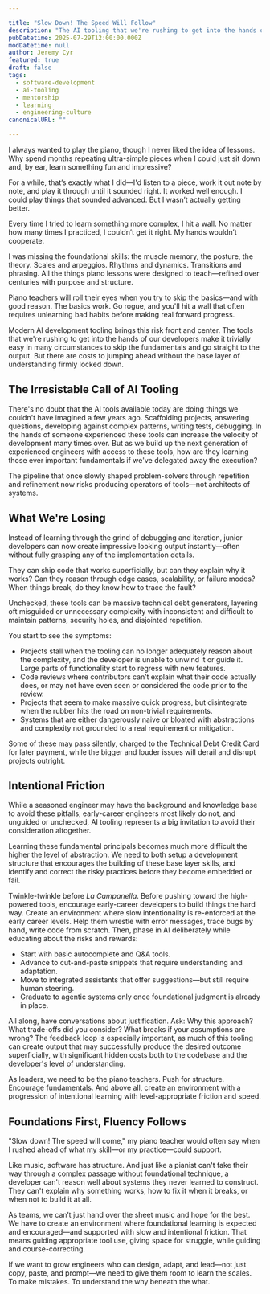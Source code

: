 ```yaml
---

title: "Slow Down! The Speed Will Follow"
description: "The AI tooling that we're rushing to get into the hands of developers risks bypassing the development of fundamentals that are more important than ever."
pubDatetime: 2025-07-29T12:00:00.000Z
modDatetime: null
author: Jeremy Cyr
featured: true
draft: false
tags:
  - software-development
  - ai-tooling
  - mentorship
  - learning
  - engineering-culture
canonicalURL: ""

---
```

I always wanted to play the piano, though I never liked the idea of lessons. Why spend months repeating ultra-simple pieces when I could just sit down and, by ear, learn something fun and impressive?

For a while, that’s exactly what I did—I'd listen to a piece, work it out note by note, and play it through until it sounded right. It worked well enough. I could play things that sounded advanced. But I wasn’t actually getting better.

Every time I tried to learn something more complex, I hit a wall. No matter how many times I practiced, I couldn’t get it right. My hands wouldn’t cooperate.

I was missing the foundational skills: the muscle memory, the posture, the theory. Scales and arpeggios. Rhythms and dynamics. Transitions and phrasing. All the things piano lessons were designed to teach—refined over centuries with purpose and structure.

Piano teachers will roll their eyes when you try to skip the basics—and with good reason. The basics work. Go rogue, and you'll hit a wall that often requires unlearning bad habits before making real forward progress.

Modern AI development tooling brings this risk front and center. The tools that we're rushing to get into the hands of our developers make it trivially easy in many circumstances to skip the fundamentals and go straight to the output.  But there are costs to jumping ahead without the base layer of understanding firmly locked down.   

## The Irresistable Call of AI Tooling

There's no doubt that the AI tools available today are doing things we couldn't have imagined a few years ago.  Scaffolding projects, answering questions, developing against complex patterns, writing tests, debugging.  In the hands of someone experienced these tools can increase the velocity of development many times over.  But as we build up the next generation of experienced engineers with access to these tools, how are they learning those ever important fundamentals if we've delegated away the execution?

The pipeline that once slowly shaped problem-solvers through repetition and refinement now risks producing operators of tools—not architects of systems.

## What We're Losing

Instead of learning through the grind of debugging and iteration, junior developers can now create impressive looking output instantly—often without fully grasping any of the implementation details.

They can ship code that works superficially, but can they explain why it works? Can they reason through edge cases, scalability, or failure modes? When things break, do they know how to trace the fault? 

Unchecked, these tools can be massive technical debt generators, layering oft misguided or unnecessary complexity with inconsistent and difficult to maintain patterns, security holes, and disjointed repetition.

You start to see the symptoms:

* Projects stall when the tooling can no longer adequately reason about the complexity, and the developer is unable to unwind it or guide it. Large parts of functionality start to regress with new features.
* Code reviews where contributors can’t explain what their code actually does, or may not have even seen or considered the code prior to the review.
* Projects that seem to make massive quick progress, but disintegrate when the rubber hits the road on non-trivial requirements.
* Systems that are either dangerously naive or bloated with abstractions and complexity not grounded to a real requirement or mitigation. 

Some of these may pass silently, charged to the Technical Debt Credit Card for later payment, while the bigger and louder issues will derail and disrupt projects outright.

## Intentional Friction 

While a seasoned engineer may have the background and knowledge base to avoid these pitfalls, early-career engineers most likely do not, and unguided or unchecked, AI tooling represents a big invitation to avoid their consideration altogether.  

Learning these fundamental principals becomes much more difficult the higher the level of abstraction. We need to both setup a development structure that encourages the building of these base layer skills, and identify and correct the risky practices before they become embedded or fail.

Twinkle-twinkle before _La Campanella_. Before pushing toward the high-powered tools, encourage early-career developers to build things the hard way. Create an environment where slow intentionality is re-enforced at the early career levels. Help them wrestle with error messages, trace bugs by hand, write code from scratch. Then, phase in AI deliberately while educating about the risks and rewards:

* Start with basic autocomplete and Q&A tools.
* Advance to cut-and-paste snippets that require understanding and adaptation.
* Move to integrated assistants that offer suggestions—but still require human steering.
* Graduate to agentic systems only once foundational judgment is already in place.

All along, have conversations about justification. Ask: Why this approach? What trade-offs did you consider? What breaks if your assumptions are wrong?  The feedback loop is especially important, as much of this tooling can create output that may successfully produce the desired outcome superficially, with significant hidden costs both to the codebase and the developer's level of understanding.  

As leaders, we need to be the piano teachers. Push for structure. Encourage fundamentals. And above all, create an environment with a progression of intentional learning with level-appropriate friction and speed. 

## Foundations First, Fluency Follows

"Slow down! The speed will come," my piano teacher would often say when I rushed ahead of what my skill—or my practice—could support.

Like music, software has structure. And just like a pianist can't fake their way through a complex passage without foundational technique, a developer can't reason well about systems they never learned to construct. They can't explain why something works, how to fix it when it breaks, or when not to build it at all.

As teams, we can’t just hand over the sheet music and hope for the best. We have to create an environment where foundational learning is expected and encouraged—and supported with slow and intentional friction. That means guiding appropriate tool use, giving space for struggle, while guiding and course-correcting.

If we want to grow engineers who can design, adapt, and lead—not just copy, paste, and prompt—we need to give them room to learn the scales. To make mistakes. To understand the why beneath the what.